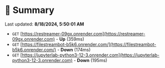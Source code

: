# 📖 Summary
Last updated: **8/18/2024, 5:50:01 AM**

- `GET` [https://restreamer-09gx.onrender.com](https://restreamer-09gx.onrender.com) - **Up** (359ms)
- `GET` [https://filestreambot-b5k6.onrender.com/](https://filestreambot-b5k6.onrender.com/) - **Down** (174ms)
- `GET` [https://jupyterlab-python3-12-3.onrender.com](https://jupyterlab-python3-12-3.onrender.com) - **Down** (195ms)
